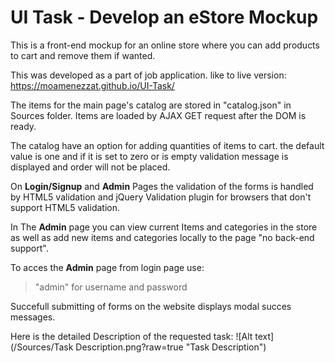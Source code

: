 # UI Task - Develop an eStore Mockup

This is a front-end mockup for an online store where you can add products to cart and remove them if wanted.

This was developed as a part of job application. like to live version: https://moamenezzat.github.io/UI-Task/

The items for the main page's catalog are stored in "catalog.json" in Sources folder. Items are loaded by AJAX GET request after the DOM is ready.

The catalog have an option for adding quantities of items to cart. the default value is one and if it is set to zero or is empty validation message is displayed and order will not be placed.

On **Login/Signup** and **Admin** Pages the validation of the forms is handled by HTML5 validation and jQuery Validation plugin for browsers that don't support HTML5 validation.

In The **Admin** page you can view current Items and categories in the store as well as add new items and categories locally to the page "no back-end support".

To acces the **Admin** page from login page use:
>"admin" for username and password

Succefull submitting of forms on the website displays modal succes messages.

Here is the detailed Description of the requested task:
![Alt text](/Sources/Task Description.png?raw=true "Task Description")
